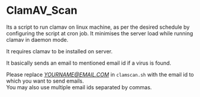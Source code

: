 ClamAV_Scan
===========

Its a script to run clamav on linux machine, as per the desired schedule by configuring the script at cron job. It minimises the server load while running clamav in daemon mode. 

It requires clamav to be installed on server.

It basically sends an email to mentioned email id if a virus is found.

Please replace <i>YOURNAME@EMAIL.COM</i> in `clamscan.sh` with the email id to which you want to send emails.<br>
You may also use multiple email ids separated by commas.

